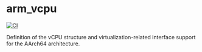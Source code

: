 # arm_vcpu

[![CI](https://github.com/arceos-hypervisor/arm_vcpu/actions/workflows/ci.yml/badge.svg?branch=master)](https://github.com/arceos-hypervisor/percpu/actions/workflows/ci.yml)

Definition of the vCPU structure and virtualization-related interface support for the AArch64 architecture.